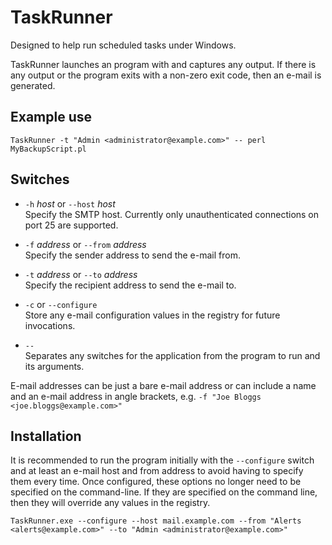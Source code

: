# TaskRunner

Designed to help run scheduled tasks under Windows.

TaskRunner launches an program with and captures any output. If there is any output or the program exits with a non-zero exit code, then an e-mail is generated.

## Example use

```
TaskRunner -t "Admin <administrator@example.com>" -- perl MyBackupScript.pl
```

## Switches

- ```-h``` *host* or ```--host``` *host*  
Specify the SMTP host. Currently only unauthenticated connections on port 25 are supported.

- ```-f``` *address* or ```--from``` *address*  
Specify the sender address to send the e-mail from.

- ```-t``` *address* or ```--to``` *address*  
Specify the recipient address to send the e-mail to.

- ```-c``` or ```--configure```  
Store any e-mail configuration values in the registry for future invocations.

- ```--```  
Separates any switches for the application from the program to run and its arguments.

E-mail addresses can be just a bare e-mail address or can include a name and an e-mail address in angle brackets, e.g. ```-f "Joe Bloggs <joe.bloggs@example.com>"```

## Installation

It is recommended to run the program initially with the ```--configure``` switch and at least an e-mail host and from address to avoid having to specify them every time. Once configured, these options no longer need to be specified on the command-line. If they are specified on the command line, then they will override any values in the registry.

```
TaskRunner.exe --configure --host mail.example.com --from "Alerts <alerts@example.com>" --to "Admin <administrator@example.com>"
```

